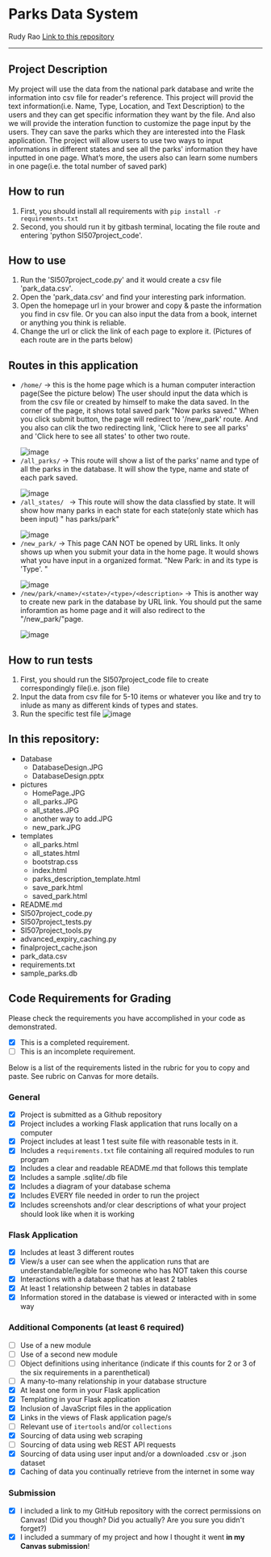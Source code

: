 # Parks Data System

Rudy Rao
[Link to this repository](https://github.com/xraorudy/SI507FinalProject_output)

---

## Project Description

My project will use the data from the national park database and write the information into csv file for reader's reference. This project will provid the text information(i.e. Name, Type, Location, and Text Description) to the users and they can get specific information they want by the file. And also we will provide the interation function to customize the page input by the users. They can save the parks which they are interested into the Flask application.  The project will allow users to use two ways to input informations in different states and see all the parks' information they have inputted in one page. What’s more, the users also can learn some numbers in one page(i.e. the total number of saved park)

## How to run

1. First, you should install all requirements with `pip install -r requirements.txt`
2. Second, you should run it by gitbash terminal, locating the file route and entering 'python SI507project_code'.

## How to use

1. Run the 'SI507project_code.py' and it would create a csv file 'park_data.csv'.
2. Open the 'park_data.csv' and find your interesting park information.
3. Open the homepage url in your brower and copy & paste the information you find in csv file. Or you can also input the data from a book, internet or anything you think is reliable.
3. Change the url or click the link of each page to explore it. (Pictures of each route are in the parts below)

## Routes in this application
- `/home/` -> this is the home page which is a human computer interaction page(See the picture below) The user should input the data which is from the csv file or created by himself to make the data saved. In the corner of the page, it shows total saved park "Now <n> parks saved." When you click submit button, the page will redirect to '/new_park' route. And you also can clik the two redirecting link, 'Click here to see all parks' and 'Click here to see all states' to other two route.</p>
![image](https://github.com/xraorudy/SI507FinalProject_output/blob/master/pictures/HomePage.JPG)
- `/all_parks/` -> This route will show a list of the parks’ name and type of all the parks in the database. It will show the type, name and state of each park saved.</p>
![image](https://github.com/xraorudy/SI507FinalProject_output/blob/master/pictures/all_parks.JPG)
- `/all_states/ ` -> This route will show the data classfied by state. It will show how many parks in each state for each state(only state which has been input) "<State and location> has <number> parks/park"</p>
![image](https://github.com/xraorudy/SI507FinalProject_output/blob/master/pictures/all_states.JPG)
- `/new_park/` -> This page CAN NOT be opened by URL links. It only shows up when you submit your data in the home page. It would shows what you have input in a organized format. "New Park: <name of the park> in <State and Location> and its type is 'Type'. <Description>"</p>
![image](https://github.com/xraorudy/SI507FinalProject_output/blob/master/pictures/new_park.JPG)
- `/new/park/<name>/<state>/<type>/<description>` -> This is another way to create new park in the database by URL link. You should put the same inforamtion as home page and it will also redirect to the "/new_park/"page.</p>
![image](https://github.com/xraorudy/SI507FinalProject_output/blob/master/pictures/another%20way%20to%20add.JPG)


## How to run tests
1. First, you should run the SI507project_code file to create correspondingly file(i.e. json file)
2. Input the data from csv file for 5-10 items or whatever you like and try to inlude as many as different kinds of types and states.
3. Run the specific test file
![image](https://github.com/xraorudy/SI507FinalProject_output/blob/master/pictures/another%20way%20to%20add.JPG)
## In this repository:
- Database
  - DatabaseDesign.JPG
  - DatabaseDesign.pptx
- pictures
  - HomePage.JPG
  - all_parks.JPG
  - all_states.JPG
  - another way to add.JPG
  - new_park.JPG
- templates
  - all_parks.html
  - all_states.html
  - bootstrap.css
  - index.html
  - parks_description_template.html
  - save_park.html
  - saved_park.html
- README.md
- SI507project_code.py
- SI507project_tests.py
- SI507project_tools.py
- advanced_expiry_caching.py
- finalproject_cache.json
- park_data.csv
- requirements.txt
- sample_parks.db



## Code Requirements for Grading
Please check the requirements you have accomplished in your code as demonstrated.
- [x] This is a completed requirement.
- [ ] This is an incomplete requirement.

Below is a list of the requirements listed in the rubric for you to copy and paste.  See rubric on Canvas for more details.

### General
- [x] Project is submitted as a Github repository
- [x] Project includes a working Flask application that runs locally on a computer
- [x] Project includes at least 1 test suite file with reasonable tests in it.
- [x] Includes a `requirements.txt` file containing all required modules to run program
- [x] Includes a clear and readable README.md that follows this template
- [x] Includes a sample .sqlite/.db file
- [x] Includes a diagram of your database schema
- [x] Includes EVERY file needed in order to run the project
- [x] Includes screenshots and/or clear descriptions of what your project should look like when it is working

### Flask Application
- [x] Includes at least 3 different routes
- [x] View/s a user can see when the application runs that are understandable/legible for someone who has NOT taken this course
- [x] Interactions with a database that has at least 2 tables
- [x] At least 1 relationship between 2 tables in database
- [x] Information stored in the database is viewed or interacted with in some way

### Additional Components (at least 6 required)
- [ ] Use of a new module
- [ ] Use of a second new module
- [ ] Object definitions using inheritance (indicate if this counts for 2 or 3 of the six requirements in a parenthetical)
- [ ] A many-to-many relationship in your database structure
- [x] At least one form in your Flask application
- [x] Templating in your Flask application
- [x] Inclusion of JavaScript files in the application
- [x] Links in the views of Flask application page/s
- [ ] Relevant use of `itertools` and/or `collections`
- [x] Sourcing of data using web scraping
- [ ] Sourcing of data using web REST API requests
- [x] Sourcing of data using user input and/or a downloaded .csv or .json dataset
- [x] Caching of data you continually retrieve from the internet in some way

### Submission
- [x] I included a link to my GitHub repository with the correct permissions on Canvas! (Did you though? Did you actually? Are you sure you didn't forget?)
- [x] I included a summary of my project and how I thought it went **in my Canvas submission**!
